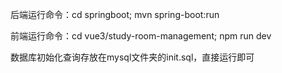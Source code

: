 后端运行命令：cd springboot; mvn spring-boot:run

前端运行命令：cd vue3/study-room-management; npm run dev

数据库初始化查询存放在mysql文件夹的init.sql，直接运行即可
